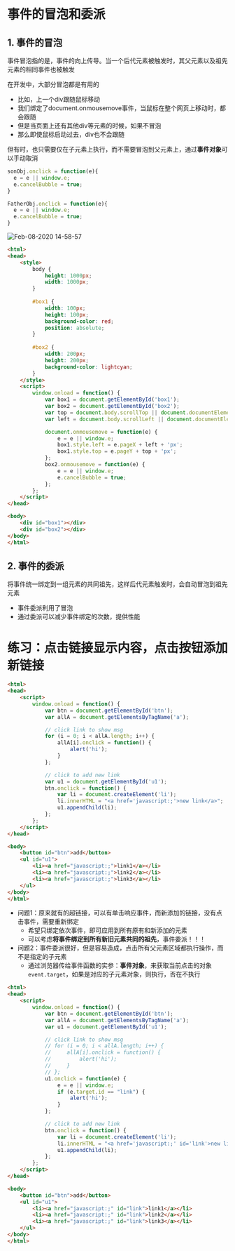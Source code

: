 # 事件的冒泡和委派

## 1. 事件的冒泡

事件冒泡指的是，事件的向上传导。当一个后代元素被触发时，其父元素以及祖先元素的相同事件也被触发

在开发中，大部分冒泡都是有用的
- 比如，上一个div跟随鼠标移动
- 我们绑定了document.onmousemove事件，当鼠标在整个网页上移动时，都会跟随
- 但是当页面上还有其他div等元素的时候，如果不冒泡
- 那么即使鼠标启动过去，div也不会跟随

但有时，也只需要仅在子元素上执行，而不需要冒泡到父元素上，通过**事件对象**可以手动取消
```javascript
sonObj.onclick = function(e){
  e = e || window.e;
  e.cancelBubble = true;
}

FatherObj.onclick = function(e){
  e = e || window.e;
  e.cancelBubble = true;
}
```

![Feb-08-2020 14-58-57](https://user-images.githubusercontent.com/26485327/74080896-93db1080-4a83-11ea-89be-fa554e2edc15.gif)


```html
<html>
<head>
    <style>
        body {
            height: 1000px;
            width: 1000px;
        }
        
        #box1 {
            width: 100px;
            height: 100px;
            background-color: red;
            position: absolute;
        }
        
        #box2 {
            width: 200px;
            height: 200px;
            background-color: lightcyan;
        }
    </style>
    <script>
        window.onload = function() {
            var box1 = document.getElementById('box1');
            var box2 = document.getElementById('box2');
            var top = document.body.scrollTop || document.documentElement.scrollTop;
            var left = document.body.scrollLeft || document.documentElement.scrollLeft;

            document.onmousemove = function(e) {
                e = e || window.e;
                box1.style.left = e.pageX + left + 'px';
                box1.style.top = e.pageY + top + 'px';
            };
            box2.onmousemove = function(e) {
                e = e || window.e;
                e.cancelBubble = true;
            };
        };
    </script>
</head>

<body>
    <div id="box1"></div>
    <div id="box2"></div>
</body>
</html>
```


## 2. 事件的委派
将事件统一绑定到一组元素的共同祖先，这样后代元素触发时，会自动冒泡到祖先元素
- 事件委派利用了冒泡
- 通过委派可以减少事件绑定的次数，提供性能

# 练习：点击链接显示内容，点击按钮添加新链接
```html
<html>
<head>
    <script>
        window.onload = function() {
            var btn = document.getElementById('btn');
            var allA = document.getElementsByTagName('a');

            // click link to show msg
            for (i = 0; i < allA.length; i++) {
                allA[i].onclick = function() {
                    alert('hi');
                }
            };

            // click to add new link
            var u1 = document.getElementById('u1');
            btn.onclick = function() {
                var li = document.createElement('li');
                li.innerHTML = "<a href='javascript:;'>new link</a>";
                u1.appendChild(li);
            };
        };
    </script>
</head>

<body>
    <button id="btn">add</button>
    <ul id="u1">
        <li><a href="javascript:;">link1</a></li>
        <li><a href="javascript:;">link2</a></li>
        <li><a href="javascript:;">link3</a></li>
    </ul>
</body>
</html>
```
- 问题1：原来就有的超链接，可以有单击响应事件，而新添加的链接，没有点击事件，需要重新绑定
  - 希望只绑定依次事件，即可应用到所有原有和新添加的元素
  - 可以考虑**将事件绑定到所有新旧元素共同的祖先**，事件委派！！！
- 问题2：事件委派很好，但是容易造成，点击所有父元素区域都执行操作，而不是指定的子元素
  - 通过浏览器传给事件函数的实参：**事件对象**，来获取当前点击的对象`event.target`，如果是对应的子元素对象，则执行，否在不执行
  
```html
<html>
<head>
    <script>
        window.onload = function() {
            var btn = document.getElementById('btn');
            var allA = document.getElementsByTagName('a');
            var u1 = document.getElementById('u1');

            // click link to show msg
            // for (i = 0; i < allA.length; i++) {
            //     allA[i].onclick = function() {
            //         alert('hi');
            //     }
            // };
            u1.onclick = function(e) {
                e = e || window.e;
                if (e.target.id == "link") {
                    alert('hi');
                }
            };

            // click to add new link
            btn.onclick = function() {
                var li = document.createElement('li');
                li.innerHTML = "<a href='javascript:;' id='link'>new link</a>";
                u1.appendChild(li);
            };
        };
    </script>
</head>

<body>
    <button id="btn">add</button>
    <ul id="u1">
        <li><a href="javascript:;" id="link">link1</a></li>
        <li><a href="javascript:;" id="link">link2</a></li>
        <li><a href="javascript:;" id="link">link3</a></li>
    </ul>
</body>
</html>
```
  
